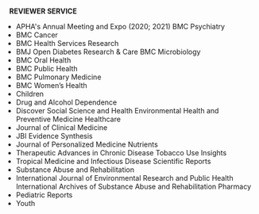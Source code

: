 <h1 id="services"></h1>

<h4 style="margin:0 10px 0;">REVIEWER SERVICE</h4>

<ul>
<li>APHA's Annual Meeting and Expo (2020; 2021) BMC Psychiatry</li>
<li>BMC Cancer</li>
<li>BMC Health Services Research</li>
<li>BMJ Open Diabetes Research & Care BMC Microbiology</li>
<li>BMC Oral Health</li>
<li>BMC Public Health</li>
<li>BMC Pulmonary Medicine</li>
<li>BMC Women’s Health</li>
<li>Children</li>
<li>Drug and Alcohol Dependence</li>
<li>Discover Social Science and Health Environmental Health and Preventive Medicine Healthcare</li>
<li>Journal of Clinical Medicine</li>
<li>JBI Evidence Synthesis</li>
<li>Journal of Personalized Medicine Nutrients</li>
<li>Therapeutic Advances in Chronic Disease Tobacco Use Insights</li>
<li>Tropical Medicine and Infectious Disease Scientific Reports</li>
<li>Substance Abuse and Rehabilitation</li>
<li>International Journal of Environmental Research and Public Health International Archives of Substance Abuse and Rehabilitation Pharmacy</li>
<li>Pediatric Reports</li>
<li>Youth</li>
</ul>
